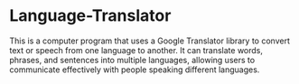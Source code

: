 # Language-Translator

This is a computer program that uses a Google Translator library to convert text or speech from one language to another. It can translate words, phrases, and sentences into multiple languages, allowing users to communicate effectively with people speaking different languages.
